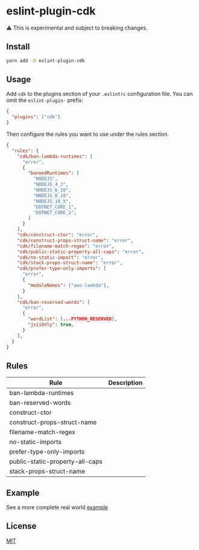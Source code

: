 # eslint-plugin-cdk

:warning: This is experimental and subject to breaking changes.

## Install

```sh
yarn add -D eslint-plugin-cdk
```

## Usage
Add `cdk` to the plugins section of your `.eslintrc` configuration file. You
can omit the `eslint-plugin-` prefix:

```json
{
  "plugins": ["cdk"]
}
```

Then configure the rules you want to use under the rules section.

```json
{
  "rules": {
    "cdk/ban-lambda-runtimes": [
      "error", 
      { 
        "bannedRuntimes": [
          "NODEJS",
          "NODEJS_4_3",
          "NODEJS_6_10",
          "NODEJS_8_10",
          "NODEJS_10_X",
          "DOTNET_CORE_1",
          "DOTNET_CORE_2",
        ]
      }
    ],
    "cdk/construct-ctor": "error",
    "cdk/construct-props-struct-name": "error",
    "cdk/filename-match-regex": "error",
    "cdk/public-static-property-all-caps": "error",
    "cdk/no-static-import": "error",
    "cdk/stack-props-struct-name": "error",
    "cdk/prefer-type-only-imports": [
      "error",
      {
        "moduleNames": ["aws-lambda"],
      }
    ],
    "cdk/ban-reserved-words": [
      "error", 
      {
        "wordList": [...PYTHON_RESERVED],
        "jsiiOnly": true,
      }
    ],
  }
}
```

## Rules
| Rule | Description |
| -----| ----------- |
| ban-lambda-runtimes | |
| ban-reserved-words ||
| construct-ctor ||
| construct-props-struct-name ||
| filename-match-regex ||
| no-static-imports ||
| prefer-type-only-imports ||
| public-static-property-all-caps ||
| stack-props-struct-name ||

## Example
See a more complete real world [example](https://github.com/hupe1980/cdkdx/tree/master/packages/eslint-config-cdk)

## License

[MIT](LICENSE)
